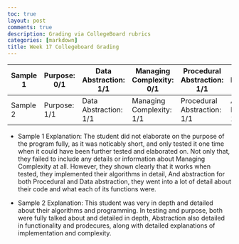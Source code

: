 ```yaml
---
toc: true
layout: post
comments: true
description: Grading via CollegeBoard rubrics
categories: [markdown]
title: Week 17 Collegeboard Grading
---
```




| Sample 1  | Purpose: 0/1 | Data Abstraction: 1/1 | Managing Complexity: 0/1 | Procedural Abstraction: 1/1 | Algorithm Implementation: 1/1 | Testing: 1/1 | Total Grade: 4/6 | 
| ------------- | ------------- | ------------- | ------------- | ------------- | ------------- | ------------- | ------------- |   
| Sample 2  | Purpose: 1/1  | Data Abstraction: 1/1 | Managing Complexity: 1/1| Procedural Abstraction: 1/1 | Algorithm Implementation: 1/1  | Testing: 1/1 | Total Grade 6/6 |  

- Sample 1 Explanation: The student did not elaborate on the purpose of the program fully, as it was noticably short, and only tested it one time when it could have been further tested and elaborated on. Not only that, they failed to include any details or information about Managing Complexity at all. However, they shown clearly that it works when tested, they implemented their algorithms in detail, And abstraction for both Procedural and Data abstraction, they went into a lot of detail about their code and what each of its functions were.  

- Sample 2 Explanation: This student was very in depth and detailed about their algorithms and programming. In testing and purpose, both were fully talked about and detailed in depth, Abstraction also detailed in functionality and prodecures, along with detailed explanations of implementation and complexity.

